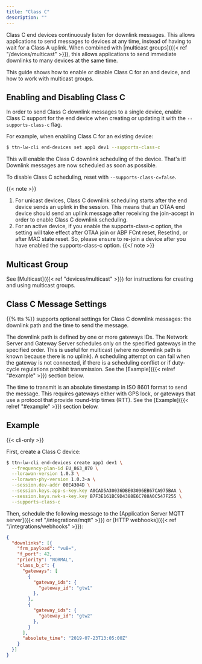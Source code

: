 ```yaml
---
title: "Class C"
description: ""
---
```


Class C end devices continuously listen for downlink messages. This allows applications to send messages to devices at any time, instead of having to wait for a Class A uplink. When combined with [multicast groups]({{< ref "/devices/multicast" >}}), this allows applications to send immediate downlinks to many devices at the same time.

This guide shows how to enable or disable Class C for an and device, and how to work with multicast groups.

<!--more-->

## Enabling and Disabling Class C

In order to send Class C downlink messages to a single device, enable Class C support for the end device when creating or updating it with the `--supports-class-c` flag.

For example, when enabling Class C for an existing device:

```bash
$ ttn-lw-cli end-devices set app1 dev1 --supports-class-c
```

This will enable the Class C downlink scheduling of the device. That's it! Downlink messages are now scheduled as soon as possible.

To disable Class C scheduling, reset with `--supports-class-c=false`.

{{< note >}} 
1. For unicast devices, Class C downlink scheduling starts after the end device sends an uplink in the session. This means that an OTAA end device should send an uplink message after receiving the join-accept in order to enable Class C downlink scheduling. 
2. For an active device, if you enable the supports-class-c option, the setting will take effect after OTAA join or ABP FCnt reset, ResetInd, or after MAC state reset. So, please ensure to re-join a device after you have enabled the supports-class-c option.
{{</ note >}}

## Multicast Group

See [Multicast]({{< ref "devices/multicast" >}}) for instructions for creating and using multicast groups.

## Class C Message Settings

{{% tts %}} supports optional settings for Class C downlink messages: the downlink path and the time to send the message.

The downlink path is defined by one or more gateways IDs. The Network Server and Gateway Server schedules only on the specified gateways in the specified order. This is useful for multicast (where no downlink path is known because there is no uplink). A scheduling attempt on can fail when the gateway is not connected, if there is a scheduling conflict or if duty-cycle regulations prohibit transmission. See the [Example]({{< relref "#example" >}}) section below.

The time to transmit is an absolute timestamp in ISO 8601 format to send the message. This requires gateways either with GPS lock, or gateways that use a protocol that provide round-trip times (RTT). See the [Example]({{< relref "#example" >}}) section below.

## Example

{{< cli-only >}}

First, create a Class C device:

```bash
$ ttn-lw-cli end-devices create app1 dev1 \
  --frequency-plan-id EU_863_870 \
  --lorawan-version 1.0.3 \
  --lorawan-phy-version 1.0.3-a \
  --session.dev-addr 00E4304D \
  --session.keys.app-s-key.key A0CAD5A30036DBE03096EB67CA975BAA \
  --session.keys.nwk-s-key.key B7F3E161BC9D4388E6C788A0C547F255 \
  --supports-class-c
```

Then, schedule the following message to the [Application Server MQTT server]({{< ref "/integrations/mqtt" >}}) or [HTTP webhooks]({{< ref "/integrations/webhooks" >}}):

```json
{
  "downlinks": [{
    "frm_payload": "vu8=",
    "f_port": 42,
    "priority": "NORMAL",
    "class_b_c": {
      "gateways": [
        {
          "gateway_ids": {
            "gateway_id": "gtw1"
          },
        },
        {
          "gateway_ids": {
            "gateway_id": "gtw2"
          },
        }
      ],
      "absolute_time": "2019-07-23T13:05:00Z"
    }
  }]
}
```
